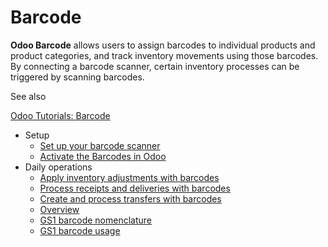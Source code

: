 # Barcode

**Odoo Barcode** allows users to assign barcodes to individual products and
product categories, and track inventory movements using those barcodes. By
connecting a barcode scanner, certain inventory processes can be triggered by
scanning barcodes.

See also

[Odoo Tutorials: Barcode](https://www.odoo.com/slides/barcode-30)

  * Setup
    * [Set up your barcode scanner](barcode/setup/hardware.html)
    * [Activate the Barcodes in Odoo](barcode/setup/software.html)
  * Daily operations
    * [Apply inventory adjustments with barcodes](barcode/operations/adjustments.html)
    * [Process receipts and deliveries with barcodes](barcode/operations/receipts_deliveries.html)
    * [Create and process transfers with barcodes](barcode/operations/transfers_scratch.html)
    * [Overview](barcode/operations/barcode_nomenclature.html)
    * [GS1 barcode nomenclature](barcode/operations/gs1_nomenclature.html)
    * [GS1 barcode usage](barcode/operations/gs1_usage.html)

